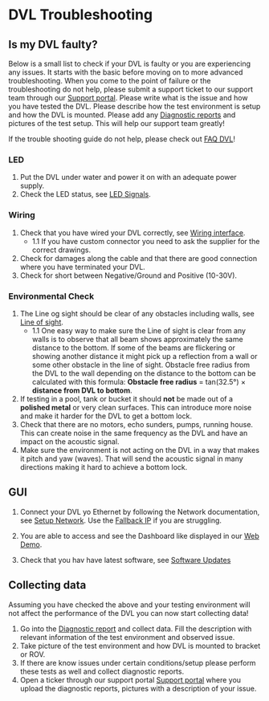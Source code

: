 # DVL Troubleshooting

## Is my DVL faulty?

Below is a small list to check if your DVL is faulty or you are experiencing any issues. It starts with the basic before moving on to more advanced troubleshooting. When you come to the point of failure or the troubleshooting do not help, please submit a support ticket to our support team through our [Support portal](https://waterlinked.com/support). Please write what is the issue and how you have tested the DVL. Please describe how the test environment is setup and how the DVL is mounted. Please add any [Diagnostic reports](gui/diagnostic-report.md) and pictures of the test setup. This will help our support team greatly! 

If the trouble shooting guide do not help, please check out [FAQ DVL](faq.md#faq-dvl)!  

### LED
1. Put the DVL under water and power it on with an adequate power supply.
2. Check the LED status, see [LED Signals](../interfaces#LED-Signals).

### Wiring 
1. Check that you have wired your DVL correctly, see [Wiring interface](../interfaces#wiring-interface).
    - 1.1 If you have custom connector you need to ask the supplier for the correct drawings.
2. Check for damages along the cable and that there are good connection where you have terminated your DVL.
3. Check for short between Negative/Ground and Positive (10-30V).

### Environmental Check
1. The Line og sight should be clear of any obstacles including walls, see [Line of sight](../dvl-a50#line-of-sight).
    - 1.1 One easy way to make sure the Line of sight is clear from any walls is to observe that all beam shows approximately the same distance to the bottom. If some of the beams are flickering or showing another distance it might pick up a reflection from a wall or some other obstacle in the line of sight. Obstacle free radius from the DVL to the wall depending on the distance to the bottom can be calculated with this formula: **Obstacle free radius** = tan(32.5°) × **distance from DVL to bottom**.
2. If testing in a pool, tank or bucket it should **not** be made out of a **polished metal** or very clean surfaces. This can introduce more noise and make it harder for the DVL to get a bottom lock.
3. Check that there are no motors, echo sunders, pumps, running house. This can create noise in the same frequency as the DVL and have an impact on the acoustic signal.
4. Make sure the environment is not acting on the DVL in a way that makes it pitch and yaw (waves). That will send the acoustic signal in many directions making it hard to achieve a bottom lock.    

<!-- <form>
  <label for="rangeInput">Range (0.05 - 125 meters):</label>
  <input type="number" id="rangeInput" name="rangeInput" min="0.05" max="125" step="0.01" required>
  <input type="button" value="Click here to calculate!" onclick="calculateSafetyDistance()">
</form>

<p id="result"></p>

<script>
function calculateSafetyDistance() {
    const range = parseFloat(document.getElementById('rangeInput').value);
    if (range >= 0.05 && range <= 125) {
        const safetyDistance = Math.tan(32.5 * Math.PI / 180) * range;
        document.getElementById('result').innerHTML = 'Obstacle free radius: ' + safetyDistance.toFixed(2) + ' meters';
    } else {
        document.getElementById('result').innerHTML = 'Please enter a valid range between 0.05 and 50.';
    }
}
</script> -->

## GUI
1. Connect your DVL yo Ethernet by following the Network documentation, see [Setup Network](networking.md#networking). Use the [Fallback IP](networking.md#fallback-ip) if you are struggling. 

2. You are able to access and see the Dashboard like displayed in our [Web Demo](https://dvl.demo.waterlinked.com/#/diagnostic).

3. Check that you hav have latest software, see [Software Updates](sw-update.md#software-updates)


## Collecting data
Assuming you have checked the above and your testing environment will not affect the performance of the DVL you can now start collecting data!

1. Go into the [Diagnostic report](https://waterlinked.github.io/dvl/gui/diagnostic-report/) and collect data. Fill the description with relevant information of the test environment and observed issue.
2. Take picture of the test environment and how DVL is mounted to bracket or ROV.
3. If there are know issues under certain conditions/setup please perform these tests as well and collect diagnostic reports.  
4. Open a ticker through our support portal [Support portal](https://waterlinked.com/support) where you upload the diagnostic reports, pictures with a description of your issue. 
